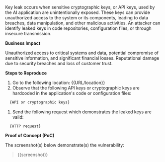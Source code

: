 Key leak occurs when sensitive cryptographic keys, or API keys, used by the AI application are unintentionally exposed. These keys can provide unauthorized access to the system or its components, leading to data breaches, data manipulation, and other malicious activities. An attacker can identify leaked keys in code repositories, configuration files, or through insecure transmission.

**Business Impact**

Unauthorized access to critical systems and data, potential compromise of sensitive information, and significant financial losses. Reputational damage due to security breaches and loss of customer trust.

**Steps to Reproduce**

1. Go to the following location: {{URL/location}}
1. Observe that the following API keys or cryptographic keys are hardcoded in the application's code or configuration files:

```markdown
  {API or cryptographic keys}
```

1. Send the following request which demonstrates the leaked keys are valid:

```HTTP
  {HTTP request}
```

**Proof of Concept (PoC)**

The screenshot(s) below demonstrate(s) the vulnerability:
>
> {{screenshot}}
